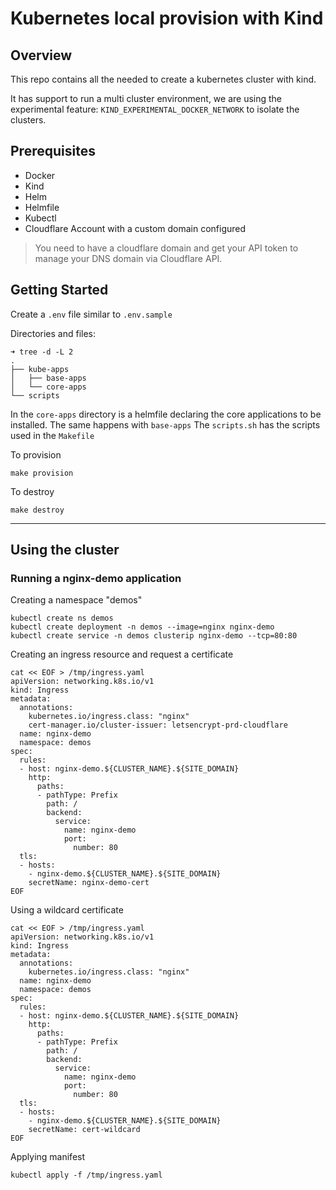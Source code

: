 # Kubernetes local provision with Kind

## Overview

This repo contains all the needed to create a kubernetes cluster with kind. 

It has support to run a multi cluster environment, we are using the experimental feature: `KIND_EXPERIMENTAL_DOCKER_NETWORK` to isolate the clusters.

## Prerequisites

* Docker
* Kind
* Helm
* Helmfile
* Kubectl
* Cloudflare Account with a custom domain configured
> You need to have a cloudflare domain and get your API token to manage your DNS domain via Cloudflare API.


## Getting Started

Create a `.env` file similar to `.env.sample`

Directories and files:

```shell
➜ tree -d -L 2
.
├── kube-apps
│   ├── base-apps
│   └── core-apps
└── scripts
```

In the `core-apps` directory is a helmfile declaring the core applications to be installed. The same happens with `base-apps`
The `scripts.sh` has the scripts used in the `Makefile`


To provision
```
make provision
``` 

To destroy
```
make destroy
```

-----

## Using the cluster

### Running a nginx-demo application

Creating a namespace "demos"
```
kubectl create ns demos
kubectl create deployment -n demos --image=nginx nginx-demo
kubectl create service -n demos clusterip nginx-demo --tcp=80:80
```

Creating an ingress resource and request a certificate
```
cat << EOF > /tmp/ingress.yaml
apiVersion: networking.k8s.io/v1
kind: Ingress
metadata:
  annotations:
    kubernetes.io/ingress.class: "nginx"
    cert-manager.io/cluster-issuer: letsencrypt-prd-cloudflare
  name: nginx-demo
  namespace: demos
spec:
  rules:
  - host: nginx-demo.${CLUSTER_NAME}.${SITE_DOMAIN}
    http:
      paths:
      - pathType: Prefix
        path: /
        backend:
          service:
            name: nginx-demo
            port:
              number: 80
  tls:
  - hosts:
    - nginx-demo.${CLUSTER_NAME}.${SITE_DOMAIN}
    secretName: nginx-demo-cert
EOF
```

Using a wildcard certificate
```
cat << EOF > /tmp/ingress.yaml
apiVersion: networking.k8s.io/v1
kind: Ingress
metadata:
  annotations:
    kubernetes.io/ingress.class: "nginx"
  name: nginx-demo
  namespace: demos
spec:
  rules:
  - host: nginx-demo.${CLUSTER_NAME}.${SITE_DOMAIN}
    http:
      paths:
      - pathType: Prefix
        path: /
        backend:
          service:
            name: nginx-demo
            port:
              number: 80
  tls:
  - hosts:
    - nginx-demo.${CLUSTER_NAME}.${SITE_DOMAIN}
    secretName: cert-wildcard
EOF
```

Applying manifest

```
kubectl apply -f /tmp/ingress.yaml
```
